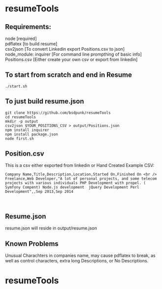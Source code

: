 # resumeTools


## Requirements:
node [required]
<br />
pdflatex [to build resume]
<br />
csv2json [To convert Linkedin export Positions.csv to json]
<br />
node_module: inquirer [For command line prompthing of basic info]
<br />
Positions.csv [Either create your own csv or export from linkedin]
<br />


## To start from scratch and end in Resume

```
./start.sh
```

## To just build resume.json
```
git clone https://github.com/bsdpunk/resumeTools
cd resumeTools
mkdir -p output
csv2json $YOUR_POSITIONS_CSV > output/Positions.json
npm install inquirer
npm install package.json
node first.sh
```

## Position.csv


This is a csv either exported from linkedin or Hand Created
Example CSV: <br />
```
Company Name,Title,Description,Location,Started On,Finished On <br />
Freelance,Web Developer,"A lot of personal projects, and some telecom projects with various individuals PHP Development with propel. ( Symfony Compent) Node.js development  jQuery Development Perl Development",,Sep 2013,Sep 2014
```
<br />

## Resume.json

resume.json will reside in output/resume.json

## Known Problems

Unusual Charachters in companies name, may cause pdflatex to break, as well as control characters, extra long Descriptions, or No Descriptions.
# resumeTools
